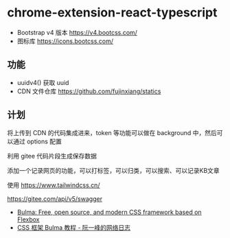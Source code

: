 # chrome-extension-react-typescript


- Bootstrap v4 版本 https://v4.bootcss.com/
- 图标库 https://icons.bootcss.com/



## 功能

- uuidv4() 获取 uuid
- CDN 文件仓库 https://github.com/fujinxiang/statics

## 计划

将上传到 CDN 的代码集成进来，token 等功能可以做在 background 中，然后可以通过 options 配置

利用 gitee 代码片段生成保存数据

添加一个记录网页的功能，可以打标签，可以归类，可以搜索、可以记录KB文章

使用 https://www.tailwindcss.cn/

https://gitee.com/api/v5/swagger
- [Bulma: Free, open source, and modern CSS framework based on Flexbox](https://bulma.io/)
- [CSS 框架 Bulma 教程 - 阮一峰的网络日志](http://www.ruanyifeng.com/blog/2017/10/bulma.html)